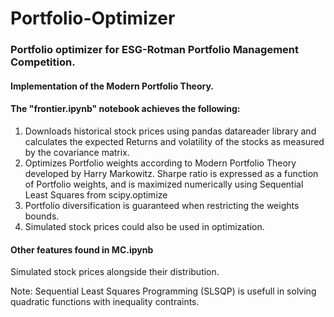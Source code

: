 # Portfolio-Optimizer

### Portfolio optimizer for ESG-Rotman Portfolio Management Competition. 

#### Implementation of the Modern Portfolio Theory.

#### The "frontier.ipynb" notebook achieves the following:
1. Downloads historical stock prices using pandas datareader library and calculates the expected Returns and volatility of the stocks as measured by the covariance matrix.
2. Optimizes Portfolio weights according to Modern Portfolio Theory developed by Harry Markowitz. Sharpe ratio is expressed as a function of Portfolio weights, and is maximized numerically using Sequential Least Squares from scipy.optimize
3. Portfolio diversification is guaranteed when restricting the weights bounds.
4. Simulated stock prices could also be used in optimization.

#### Other features found in MC.ipynb
Simulated stock prices alongside their distribution.

Note:
Sequential Least Squares Programming (SLSQP) is usefull in solving quadratic functions with inequality contraints.
